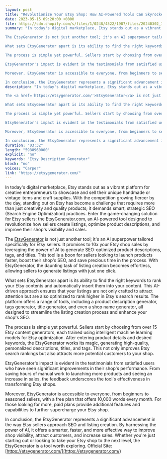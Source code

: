 ```yaml
---
layout: post
title: "Revolutionize Your Etsy Shop: How AI-Powered Tools Can Skyrocket Your Sales"
date: 2023-05-15 09:20:00 +0800
file: https://cdn.shopify.com/s/files/1/0248/4522/1987/files/20240302_1.mp3?v=1709341993
summary: "In today's digital marketplace, Etsy stands out as a vibrant platform for creative entrepreneurs to showcase and sell their unique handmade or vintage items and craft supplies. With the competition growing fiercer by the day, standing out on Etsy has become a challenge that requires more than just creativity and quality products; it demands smart, strategic SEO (Search Engine Optimization) practices. Enter the game-changing solution for Etsy sellers: the EtsyGenerator.com, an AI-powered tool designed to revolutionize how sellers create listings, optimize product descriptions, and improve their shop's visibility and sales.

The EtsyGenerator is not just another tool; it's an AI superpower tailored specifically for Etsy sellers. It promises to 10x your Etsy shop sales by leveraging the power of AI to generate SEO-optimized product descriptions, tags, and titles. This tool is a boon for sellers looking to launch products faster, boost their shop's SEO, and save precious time in the process. With EtsyGenerator, the daunting task of listing creation becomes effortless, allowing sellers to generate listings with just one click.

What sets EtsyGenerator apart is its ability to find the right keywords to rank your Etsy contents and automatically insert them into your content. This AI-driven approach ensures that your listings are not only crafted to attract attention but are also optimized to rank higher in Etsy's search results. The platform offers a range of tools, including a product description generator, tags generator, title generator, and even a shop name generator, all designed to streamline the listing creation process and enhance your shop's SEO.

The process is simple yet powerful. Sellers start by choosing from over 15 Etsy content generators, each trained using intelligent machine learning models for Etsy optimization. After entering product details and desired keywords, the EtsyGenerator works its magic, generating high-quality, personalized descriptions, titles, and tags. This not only improves Etsy search rankings but also attracts more potential customers to your shop.

EtsyGenerator's impact is evident in the testimonials from satisfied users who have seen significant improvements in their shop's performance. From saving hours of manual work to launching more products and seeing an increase in sales, the feedback underscores the tool's effectiveness in transforming Etsy shops.

Moreover, EtsyGenerator is accessible to everyone, from beginners to seasoned sellers, with a free plan that offers 10,000 words every month. For those looking for more, paid plans provide additional features and capabilities to further supercharge your Etsy shop.

In conclusion, the EtsyGenerator represents a significant advancement in the way Etsy sellers approach SEO and listing creation. By harnessing the power of AI, it offers a smarter, faster, and more effective way to improve shop visibility, attract customers, and increase sales. Whether you're just starting out or looking to take your Etsy shop to the next level, the EtsyGenerator is a tool worth exploring."
description: "In today's digital marketplace, Etsy stands out as a vibrant platform for creative entrepreneurs to showcase and sell their unique handmade or vintage items and craft supplies. With the competition growing fiercer by the day, standing out on Etsy has become a challenge that requires more than just creativity and quality products; it demands smart, strategic SEO (Search Engine Optimization) practices. Enter the game-changing solution for Etsy sellers: the EtsyGenerator.com, an AI-powered tool designed to revolutionize how sellers create listings, optimize product descriptions, and improve their shop's visibility and sales.

The <a href='https://etsygenerator.com/'>EtsyGenerator</a> is not just another tool; it's an AI superpower tailored specifically for Etsy sellers. It promises to 10x your Etsy shop sales by leveraging the power of AI to generate SEO-optimized product descriptions, tags, and titles. This tool is a boon for sellers looking to launch products faster, boost their shop's SEO, and save precious time in the process. With EtsyGenerator, the daunting task of listing creation becomes effortless, allowing sellers to generate listings with just one click.

What sets EtsyGenerator apart is its ability to find the right keywords to rank your Etsy contents and automatically insert them into your content. This AI-driven approach ensures that your listings are not only crafted to attract attention but are also optimized to rank higher in Etsy's search results. The platform offers a range of tools, including a product description generator, tags generator, title generator, and even a shop name generator, all designed to streamline the listing creation process and enhance your shop's SEO.

The process is simple yet powerful. Sellers start by choosing from over 15 Etsy content generators, each trained using intelligent machine learning models for Etsy optimization. After entering product details and desired keywords, the EtsyGenerator works its magic, generating high-quality, personalized descriptions, titles, and tags. This not only improves Etsy search rankings but also attracts more potential customers to your shop.

EtsyGenerator's impact is evident in the testimonials from satisfied users who have seen significant improvements in their shop's performance. From saving hours of manual work to launching more products and seeing an increase in sales, the feedback underscores the tool's effectiveness in transforming Etsy shops.

Moreover, EtsyGenerator is accessible to everyone, from beginners to seasoned sellers, with a free plan that offers 10,000 words every month. For those looking for more, paid plans provide additional features and capabilities to further supercharge your Etsy shop.

In conclusion, the EtsyGenerator represents a significant advancement in the way Etsy sellers approach SEO and listing creation. By harnessing the power of AI, it offers a smarter, faster, and more effective way to improve shop visibility, attract customers, and increase sales. Whether you're just starting out or looking to take your Etsy shop to the next level, the EtsyGenerator is a tool worth exploring. Official Site:<a href='https://etsygenerator.com/'>https://etsygenerator.com/</a>"
duration: "03:32"
length: "5988960000"
explicit: "no"
keywords: "Etsy Description Generator"
block: "no"
voices: "Carper"
link: "https://etsygenerator.com/"
---
```


In today's digital marketplace, Etsy stands out as a vibrant platform for creative entrepreneurs to showcase and sell their unique handmade or vintage items and craft supplies. With the competition growing fiercer by the day, standing out on Etsy has become a challenge that requires more than just creativity and quality products; it demands smart, strategic SEO (Search Engine Optimization) practices. Enter the game-changing solution for Etsy sellers: the EtsyGenerator.com, an AI-powered tool designed to revolutionize how sellers create listings, optimize product descriptions, and improve their shop's visibility and sales.

The [EtsyGenerator](https://etsygenerator.com/) is not just another tool; it's an AI superpower tailored specifically for Etsy sellers. It promises to 10x your Etsy shop sales by leveraging the power of AI to generate SEO-optimized product descriptions, tags, and titles. This tool is a boon for sellers looking to launch products faster, boost their shop's SEO, and save precious time in the process. With EtsyGenerator, the daunting task of listing creation becomes effortless, allowing sellers to generate listings with just one click.

What sets EtsyGenerator apart is its ability to find the right keywords to rank your Etsy contents and automatically insert them into your content. This AI-driven approach ensures that your listings are not only crafted to attract attention but are also optimized to rank higher in Etsy's search results. The platform offers a range of tools, including a product description generator, tags generator, title generator, and even a shop name generator, all designed to streamline the listing creation process and enhance your shop's SEO.

The process is simple yet powerful. Sellers start by choosing from over 15 Etsy content generators, each trained using intelligent machine learning models for Etsy optimization. After entering product details and desired keywords, the EtsyGenerator works its magic, generating high-quality, personalized descriptions, titles, and tags. This not only improves Etsy search rankings but also attracts more potential customers to your shop.

EtsyGenerator's impact is evident in the testimonials from satisfied users who have seen significant improvements in their shop's performance. From saving hours of manual work to launching more products and seeing an increase in sales, the feedback underscores the tool's effectiveness in transforming Etsy shops.

Moreover, EtsyGenerator is accessible to everyone, from beginners to seasoned sellers, with a free plan that offers 10,000 words every month. For those looking for more, paid plans provide additional features and capabilities to further supercharge your Etsy shop.

In conclusion, the EtsyGenerator represents a significant advancement in the way Etsy sellers approach SEO and listing creation. By harnessing the power of AI, it offers a smarter, faster, and more effective way to improve shop visibility, attract customers, and increase sales. Whether you're just starting out or looking to take your Etsy shop to the next level, the EtsyGenerator is a tool worth exploring. Official Site: [https://etsygenerator.com/](https://etsygenerator.com/)
